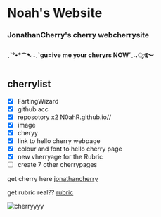 # Noah's Website
### JonathanCherry's cherry webcherrysite
#### ˏˋ°•*⁀➷ ˗ˏˋgu=ive me your cheryrs NOW´ˎ˗.ೃ࿐
## cherrylist
- [x] FartingWizard
- [x] github acc
- [x] reposotory x2 N0ahR.github.io//
- [x] image
- [x] cheryy
- [x] link to hello cherry webpage
- [x] colour and font to hello cherry page
- [x] new vherryage for the Rubric
- [ ] create 7 other cherrypages

get cherry here
[jonathancherry](https://n0ahr.github.io/jonathancherry/)

get rubric real??
[rubric](https://n0ahr.github.io/index.html/)

![cherryyyy](https://i0.pickpik.com/photos/451/909/191/bing-cherries-ripe-red-fruit-preview.jpg)
